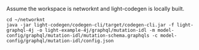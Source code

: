 Assume the workspace is networknt and light-codegen is locally built. 

```
cd ~/networknt
java -jar light-codegen/codegen-cli/target/codegen-cli.jar -f light-graphql-4j -o light-example-4j/graphql/mutation-idl -m model-config/graphql/mutation-idl/mutation-schema.graphqls -c model-config/graphql/mutation-idl/config.json
```
